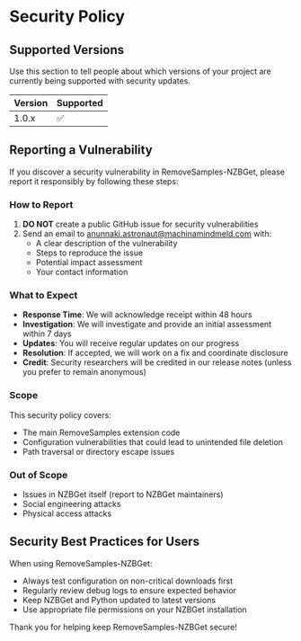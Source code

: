 # Security Policy

## Supported Versions

Use this section to tell people about which versions of your project are
currently being supported with security updates.

| Version | Supported          |
| ------- | ------------------ |
| 1.0.x   | :white_check_mark: |

## Reporting a Vulnerability

If you discover a security vulnerability in RemoveSamples-NZBGet, please report it responsibly by following these steps:

### How to Report
1. **DO NOT** create a public GitHub issue for security vulnerabilities
2. Send an email to anunnaki.astronaut@machinamindmeld.com with:
   - A clear description of the vulnerability
   - Steps to reproduce the issue
   - Potential impact assessment
   - Your contact information

### What to Expect
- **Response Time**: We will acknowledge receipt within 48 hours
- **Investigation**: We will investigate and provide an initial assessment within 7 days
- **Updates**: You will receive regular updates on our progress
- **Resolution**: If accepted, we will work on a fix and coordinate disclosure
- **Credit**: Security researchers will be credited in our release notes (unless you prefer to remain anonymous)

### Scope
This security policy covers:
- The main RemoveSamples extension code
- Configuration vulnerabilities that could lead to unintended file deletion
- Path traversal or directory escape issues

### Out of Scope
- Issues in NZBGet itself (report to NZBGet maintainers)
- Social engineering attacks
- Physical access attacks

## Security Best Practices for Users

When using RemoveSamples-NZBGet:
- Always test configuration on non-critical downloads first
- Regularly review debug logs to ensure expected behavior
- Keep NZBGet and Python updated to latest versions
- Use appropriate file permissions on your NZBGet installation

Thank you for helping keep RemoveSamples-NZBGet secure!
